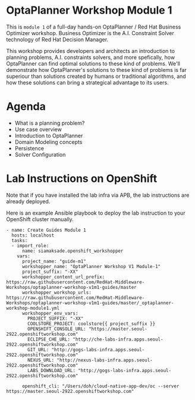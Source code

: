 OptaPlanner Workshop Module 1
===
This is `module 1` of a full-day hands-on OptaPlanner / Red Hat Business Optimizer workshop. Business Optimizer is the A.I. Constraint Solver technology of Red Hat Decision Manager.

This workshop provides developers and architects an introduction to planning problems, A.I. constraints solvers, and more spefically, how OptaPlanner can find optimal solutions to these kind of problems. We'll demonstrate how OptaPlanner's solutions to these kind of problems is far superiour than solutions created by humans or traditional algorithms, and how these solutions can bring a strategical advantage to its users.

Agenda
===
* What is a planning problem?
* Use case overview
* Introduction to OptaPlanner
* Domain Modeling concepts
* Persistence
* Solver Configuration


Lab Instructions on OpenShift
===

Note that if you have installed the lab infra via APB, the lab instructions are already deployed.

Here is an example Ansible playbook to deploy the lab instruction to your OpenShift cluster manually.
```
- name: Create Guides Module 1
  hosts: localhost
  tasks:
  - import_role:
      name: siamaksade.openshift_workshopper
    vars:
      project_name: "guide-m1"
      workshopper_name: "OptaPlanner Workshop V1 Module-1"
      project_suffix: "-XX"
      workshopper_content_url_prefix: https://raw.githubusercontent.com/RedHat-Middleware-Workshops/optaplanner-workshop-v1m1-guides/master
      workshopper_workshop_urls: https://raw.githubusercontent.com/RedHat-Middleware-Workshops/optaplanner-workshop-v1m1-guides/master/_optaplanner-workshop-module1.yml
      workshopper_env_vars:
        PROJECT_SUFFIX: "-XX"
        COOLSTORE_PROJECT: coolstore{{ project_suffix }}
        OPENSHIFT_CONSOLE_URL: "https://master.seoul-2922.openshiftworkshop.com"
        ECLIPSE_CHE_URL: "http://che-labs-infra.apps.seoul-2922.openshiftworkshop.com"
        GIT_URL: "http://gogs-labs-infra.apps.seoul-2922.openshiftworkshop.com"
        NEXUS_URL: "http://nexus-labs-infra.apps.seoul-2922.openshiftworkshop.com"
        LABS_DOWNLOAD_URL: "http://gogs-labs-infra.apps.seoul-2922.openshiftworkshop.com"

      openshift_cli: "/Users/doh/cloud-native-app-dev/oc --server https://master.seoul-2922.openshiftworkshop.com"
```
